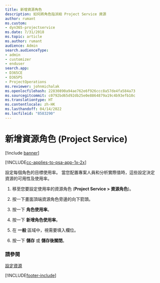 ```yaml
---
title: 新增資源角色
description: 如何將角色指派給 Project Service 資源
author: rumant
ms.custom:
- dyn365-projectservice
ms.date: 7/31/2018
ms.topic: article
ms.author: rumant
audience: Admin
search.audienceType:
- admin
- customizer
- enduser
search.app:
- D365CE
- D365PS
- ProjectOperations
ms.reviewer: johnmichalak
ms.openlocfilehash: 22830890a94ae762e6f926ccc8a57de4fa584a73
ms.sourcegitcommit: c0792bd65d92db25e0e8864879a19c4b93efb10c
ms.translationtype: HT
ms.contentlocale: zh-HK
ms.lasthandoff: 04/14/2022
ms.locfileid: "8583290"
---
```

# <a name="add-resource-roles-project-service"></a>新增資源角色 (Project Service)

[!include [banner](../includes/psa-now-project-operations.md)]

[!INCLUDE[cc-applies-to-psa-app-1x-2x](../includes/cc-applies-to-psa-app-1x-2x.md)]

設定每個角色的目標使用率。 當您配置專案人員和分析實際值時，這些設定決定資源的可用性及使用率。  
  
1.  移至您要設定使用率的資源角色 (**Project Service > 資源角色**)。  
  
2.  按一下畫面頂端資源角色旁邊的向下箭頭。  
  
3.  按一下 **角色使用率**。  
  
4.  按一下 **新增角色使用率**。  
  
5.  在 **一般** 區域中，視需要填入欄位。  
  
6.  按一下 **儲存** 或 **儲存後關閉**。  
  
### <a name="see-also"></a>請參閱  
 [設定資源](../psa/set-up-resources.md)


[!INCLUDE[footer-include](../includes/footer-banner.md)]
